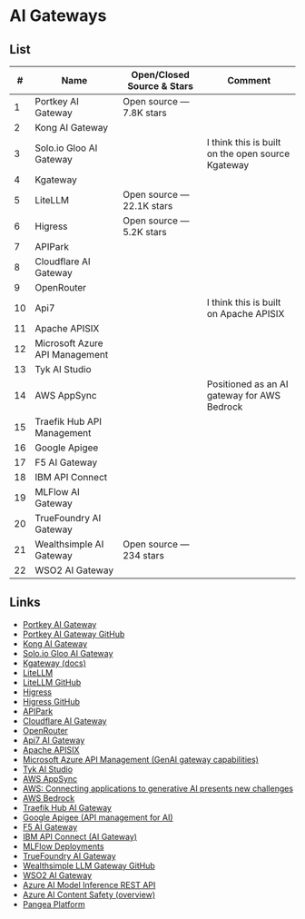 
# AI Gateways

## List

| #  | Name                           | Open/Closed Source & Stars | Comment                                          |
| --- | ------------------------------ | --------------------------- | ------------------------------------------------ |
| 1  | Portkey AI Gateway             | Open source — 7.8K stars    |                                                  |
| 2  | Kong AI Gateway                |                             |                                                  |
| 3  | Solo.io Gloo AI Gateway        |                             | I think this is built on the open source Kgateway |
| 4  | Kgateway                       |                             |                                                  |
| 5  | LiteLLM                        | Open source — 22.1K stars   |                                                  |
| 6  | Higress                        | Open source — 5.2K stars    |                                                  |
| 7  | APIPark                        |                             |                                                  |
| 8  | Cloudflare AI Gateway          |                             |                                                  |
| 9  | OpenRouter                     |                             |                                                  |
| 10 | Api7                           |                             | I think this is built on Apache APISIX           |
| 11 | Apache APISIX                  |                             |                                                  |
| 12 | Microsoft Azure API Management |                             |                                                  |
| 13 | Tyk AI Studio                  |                             |                                                  |
| 14 | AWS AppSync                    |                             | Positioned as an AI gateway for AWS Bedrock      |
| 15 | Traefik Hub API Management     |                             |                                                  |
| 16 | Google Apigee                  |                             |                                                  |
| 17 | F5 AI Gateway                  |                             |                                                  |
| 18 | IBM API Connect                |                             |                                                  |
| 19 | MLFlow AI Gateway              |                             |                                                  |
| 20 | TrueFoundry AI Gateway         |                             |                                                  |
| 21 | Wealthsimple AI Gateway        | Open source — 234 stars     |                                                  |
| 22 | WSO2 AI Gateway                |                             |                                                  |

## Links

- [Portkey AI Gateway](https://portkey.ai/features/ai-gateway)
- [Portkey AI Gateway GitHub](https://github.com/Portkey-AI/gateway)
- [Kong AI Gateway](https://konghq.com/products/kong-ai-gateway)
- [Solo.io Gloo AI Gateway](https://www.solo.io/products/gloo-ai-gateway)
- [Kgateway (docs)](https://kgateway.dev/docs/ai/)
- [LiteLLM](https://www.litellm.ai/)
- [LiteLLM GitHub](https://github.com/BerriAI/litellm)
- [Higress](https://higress.cn/en/)
- [Higress GitHub](https://github.com/alibaba/higress)
- [APIPark](https://apipark.com/)
- [Cloudflare AI Gateway](https://www.cloudflare.com/en-ca/developer-platform/products/ai-gateway/)
- [OpenRouter](https://openrouter.ai/)
- [Api7 AI Gateway](https://api7.ai/ai-gateway)
- [Apache APISIX](https://apisix.apache.org/)
- [Microsoft Azure API Management (GenAI gateway capabilities)](https://learn.microsoft.com/en-us/azure/api-management/genai-gateway-capabilities)
- [Tyk AI Studio](https://tyk.io/tyk-ai-studio/)
- [AWS AppSync](https://aws.amazon.com/appsync/)
- [AWS: Connecting applications to generative AI presents new challenges](https://aws.amazon.com/blogs/mobile/connecting-applications-to-generative-ai-presents-new-challenges/)
- [AWS Bedrock](https://aws.amazon.com/bedrock/)
- [Traefik Hub AI Gateway](https://traefik.io/solutions/ai-gateway/)
- [Google Apigee (API management for AI)](https://cloud.google.com/blog/products/api-management/using-apigee-api-management-for-ai)
- [F5 AI Gateway](https://www.f5.com/products/ai-gateway)
- [IBM API Connect (AI Gateway)](https://www.ibm.com/products/api-connect/ai-gateway)
- [MLFlow Deployments](https://mlflow.org/docs/latest/llms/deployments/)
- [TrueFoundry AI Gateway](https://docs.truefoundry.com/gateway/intro-to-llm-gateway)
- [Wealthsimple LLM Gateway GitHub](https://github.com/wealthsimple/llm-gateway)
- [WSO2 AI Gateway](https://wso2.com/api-manager/usecases/ai-gateway/)
- [Azure AI Model Inference REST API](https://learn.microsoft.com/en-us/rest/api/aifoundry/modelinference/)
- [Azure AI Content Safety (overview)](https://learn.microsoft.com/en-us/azure/ai-services/content-safety/overview)
- [Pangea Platform](https://pangea.cloud/platform/)
